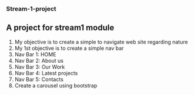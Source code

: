 ### Stream-1-project

## A project for stream1 module
1.	My objective is to create a simple to navigate web site regarding nature
2.	My 1st objective is to create a simple nav bar
3.	Nav Bar 1: HOME
4.	Nav Bar 2: About us
5.	Nav Bar 3: Our Work
6.	Nav Bar 4: Latest projects
7.	Nav Bar 5: Contacts
8. Create a carousel using bootstrap
